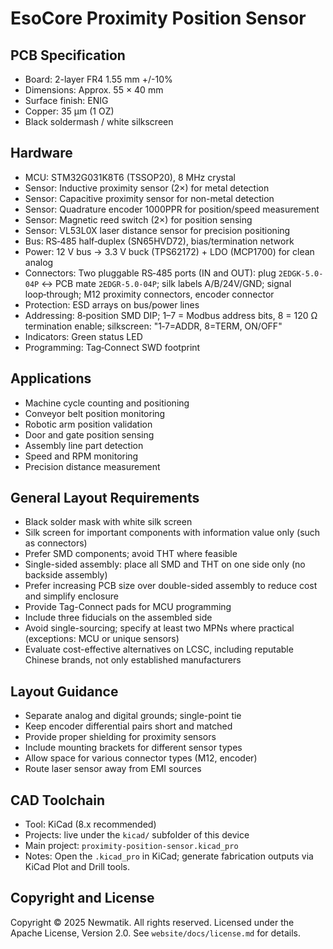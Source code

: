 # EsoCore Proximity Position Sensor

## PCB Specification

- Board: 2-layer FR4 1.55 mm +/-10%
- Dimensions: Approx. 55 × 40 mm
- Surface finish: ENIG
- Copper: 35 µm (1 OZ)
- Black soldermash / white silkscreen

## Hardware

- MCU: STM32G031K8T6 (TSSOP20), 8 MHz crystal
- Sensor: Inductive proximity sensor (2×) for metal detection
- Sensor: Capacitive proximity sensor for non-metal detection
- Sensor: Quadrature encoder 1000PPR for position/speed measurement
- Sensor: Magnetic reed switch (2×) for position sensing
- Sensor: VL53L0X laser distance sensor for precision positioning
- Bus: RS‑485 half‑duplex (SN65HVD72), bias/termination network
- Power: 12 V bus → 3.3 V buck (TPS62172) + LDO (MCP1700) for clean analog
- Connectors: Two pluggable RS‑485 ports (IN and OUT): plug `2EDGK-5.0-04P` ↔ PCB mate `2EDGR-5.0-04P`; silk labels A/B/24V/GND; signal loop‑through; M12 proximity connectors, encoder connector
- Protection: ESD arrays on bus/power lines
- Addressing: 8‑position SMD DIP; 1–7 = Modbus address bits, 8 = 120 Ω termination enable; silkscreen: "1‑7=ADDR, 8=TERM, ON/OFF"
- Indicators: Green status LED
- Programming: Tag‑Connect SWD footprint

## Applications

- Machine cycle counting and positioning
- Conveyor belt position monitoring
- Robotic arm position validation
- Door and gate position sensing
- Assembly line part detection
- Speed and RPM monitoring
- Precision distance measurement

## General Layout Requirements

- Black solder mask with white silk screen
- Silk screen for important components with information value only (such as connectors)
- Prefer SMD components; avoid THT where feasible
- Single-sided assembly: place all SMD and THT on one side only (no backside assembly)
- Prefer increasing PCB size over double-sided assembly to reduce cost and simplify enclosure
- Provide Tag-Connect pads for MCU programming
- Include three fiducials on the assembled side
- Avoid single-sourcing; specify at least two MPNs where practical (exceptions: MCU or unique sensors)
- Evaluate cost-effective alternatives on LCSC, including reputable Chinese brands, not only established manufacturers

## Layout Guidance

- Separate analog and digital grounds; single-point tie
- Keep encoder differential pairs short and matched
- Provide proper shielding for proximity sensors
- Include mounting brackets for different sensor types
- Allow space for various connector types (M12, encoder)
- Route laser sensor away from EMI sources

## CAD Toolchain

- Tool: KiCad (8.x recommended)
- Projects: live under the `kicad/` subfolder of this device
- Main project: `proximity-position-sensor.kicad_pro`
- Notes: Open the `.kicad_pro` in KiCad; generate fabrication outputs via KiCad Plot and Drill tools.

## Copyright and License

Copyright © 2025 Newmatik. All rights reserved.
Licensed under the Apache License, Version 2.0. See `website/docs/license.md` for details.
